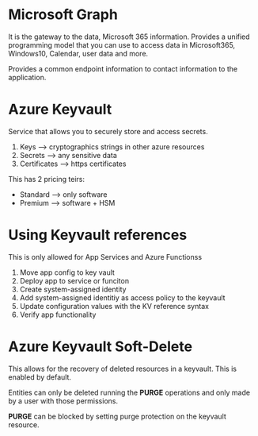 # Microsoft Graph

It is the gateway to the data, Microsoft 365 information. Provides a unified programming model that you can use to access data in Microsoft365, Windows10, Calendar, user data and more.

Provides a common endpoint information to contact information to the application.

# Azure Keyvault

Service that allows you to securely store and access secrets.

1. Keys --> cryptographics strings in other azure resources
2. Secrets --> any sensitive data
3. Certificates --> https certificates

This has 2 pricing teirs:

- Standard --> only software
- Premium --> software + HSM

# Using Keyvault references

This is only allowed for App Services and Azure Functionss

1. Move app config to key vault
2. Deploy app to service or funciton
3. Create system-assigned identity
4. Add system-assigned identitiy as access policy to the keyvault
5. Update configuration values with the KV reference syntax
6. Verify app functionality

# Azure Keyvault Soft-Delete

This allows for the recovery of deleted resources in a keyvault. This is enabled by default.

Entities can only be deleted running the **PURGE** operations and only made by a user with those permissions.

**PURGE** can be blocked by setting purge protection on the keyvault resource.
